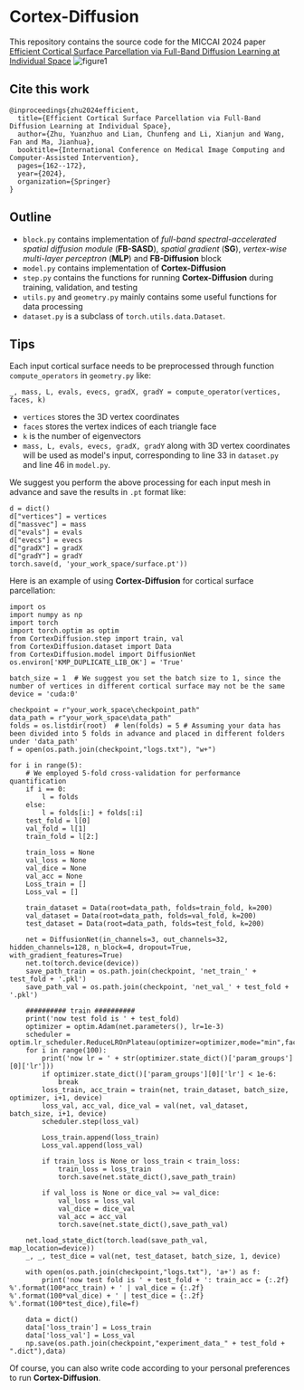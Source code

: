 # Cortex-Diffusion

This repository contains the source code for the MICCAI 2024 paper [Efficient Cortical Surface Parcellation via Full-Band Diffusion Learning at Individual Space](https://papers.miccai.org/miccai-2024/paper/2548_paper.pdf)
![figure1](https://github.com/user-attachments/assets/17451ed6-7b1f-4352-95bc-f416b7b969a6)


## Cite this work

```
@inproceedings{zhu2024efficient,
  title={Efficient Cortical Surface Parcellation via Full-Band Diffusion Learning at Individual Space},
  author={Zhu, Yuanzhuo and Lian, Chunfeng and Li, Xianjun and Wang, Fan and Ma, Jianhua},
  booktitle={International Conference on Medical Image Computing and Computer-Assisted Intervention},
  pages={162--172},
  year={2024},
  organization={Springer}
}
```

## Outline

* ```block.py``` contains implementation of _full-band spectral-accelerated spatial diffusion module_ (**FB-SASD**), _spatial gradient_ (**SG**), _vertex-wise multi-layer perceptron_ (**MLP**) and **FB-Diffusion** block
* ```model.py``` contains implementation of **Cortex-Diffusion**
* ```step.py``` contains the functions for running **Cortex-Diffusion** during training, validation, and testing
* ```utils.py``` and ```geometry.py``` mainly contains some useful functions for data processing
* ```dataset.py``` is a subclass of ```torch.utils.data.Dataset```.

## Tips

Each input cortical surface needs to be preprocessed through function ```compute_operators``` in ```geometry.py``` like:
```
_, mass, L, evals, evecs, gradX, gradY = compute_operator(vertices, faces, k)
```
* ```vertices``` stores the 3D vertex coordinates
* ```faces``` stores the vertex indices of each triangle face
* ```k``` is the number of eigenvectors
* ```mass, L, evals, evecs, gradX, gradY``` along with 3D vertex coordinates will be used as model's input, corresponding to line 33 in ```dataset.py``` and line 46 in ```model.py```.

We suggest you perform the above processing for each input mesh in advance and save the results in ```.pt``` format like:
```
d = dict()
d["vertices"] = vertices
d["massvec"] = mass
d["evals"] = evals
d["evecs"] = evecs
d["gradX"] = gradX
d["gradY"] = gradY
torch.save(d, 'your_work_space/surface.pt'))
```

Here is an example of using **Cortex-Diffusion** for cortical surface parcellation:
```
import os
import numpy as np
import torch
import torch.optim as optim
from CortexDiffusion.step import train, val
from CortexDiffusion.dataset import Data
from CortexDiffusion.model import DiffusionNet
os.environ['KMP_DUPLICATE_LIB_OK'] = 'True'

batch_size = 1  # We suggest you set the batch size to 1, since the number of vertices in different cortical surface may not be the same
device = 'cuda:0'

checkpoint = r"your_work_space\checkpoint_path"
data_path = r"your_work_space\data_path"
folds = os.listdir(root)  # len(folds) = 5 # Assuming your data has been divided into 5 folds in advance and placed in different folders under 'data_path' 
f = open(os.path.join(checkpoint,"logs.txt"), "w+")

for i in range(5):
    # We employed 5-fold cross-validation for performance quantification
    if i == 0:
        l = folds
    else:
        l = folds[i:] + folds[:i]
    test_fold = l[0]
    val_fold = l[1]
    train_fold = l[2:]
    
    train_loss = None
    val_loss = None
    val_dice = None
    val_acc = None
    Loss_train = []
    Loss_val = []

    train_dataset = Data(root=data_path, folds=train_fold, k=200)
    val_dataset = Data(root=data_path, folds=val_fold, k=200)
    test_dataset = Data(root=data_path, folds=test_fold, k=200)

    net = DiffusionNet(in_channels=3, out_channels=32, hidden_channels=128, n_block=4, dropout=True, with_gradient_features=True)
    net.to(torch.device(device))
    save_path_train = os.path.join(checkpoint, 'net_train_' + test_fold + '.pkl')
    save_path_val = os.path.join(checkpoint, 'net_val_' + test_fold + '.pkl')

    ########## train ##########
    print('now test fold is ' + test_fold)
    optimizer = optim.Adam(net.parameters(), lr=1e-3)
    scheduler = optim.lr_scheduler.ReduceLROnPlateau(optimizer=optimizer,mode="min",factor=0.5,patience=2)
    for i in range(100):
        print('now lr = ' + str(optimizer.state_dict()['param_groups'][0]['lr']))
        if optimizer.state_dict()['param_groups'][0]['lr'] < 1e-6:
            break
        loss_train, acc_train = train(net, train_dataset, batch_size, optimizer, i+1, device)
        loss_val, acc_val, dice_val = val(net, val_dataset, batch_size, i+1, device)
        scheduler.step(loss_val)
    
        Loss_train.append(loss_train)
        Loss_val.append(loss_val)
    
        if train_loss is None or loss_train < train_loss:
            train_loss = loss_train
            torch.save(net.state_dict(),save_path_train)
        
        if val_loss is None or dice_val >= val_dice:
            val_loss = loss_val
            val_dice = dice_val
            val_acc = acc_val
            torch.save(net.state_dict(),save_path_val)
    
    net.load_state_dict(torch.load(save_path_val, map_location=device))
    _, _, test_dice = val(net, test_dataset, batch_size, 1, device)
        
    with open(os.path.join(checkpoint,"logs.txt"), 'a+') as f:
        print('now test fold is ' + test_fold + ': train_acc = {:.2f} %'.format(100*acc_train) + ' | val_dice = {:.2f} %'.format(100*val_dice) + ' | test_dice = {:.2f} %'.format(100*test_dice),file=f)
    
    data = dict()
    data['loss_train'] = Loss_train
    data['loss_val'] = Loss_val
    np.save(os.path.join(checkpoint,"experiment_data_" + test_fold + ".dict"),data)
```
Of course, you can also write code according to your personal preferences to run **Cortex-Diffusion**.
